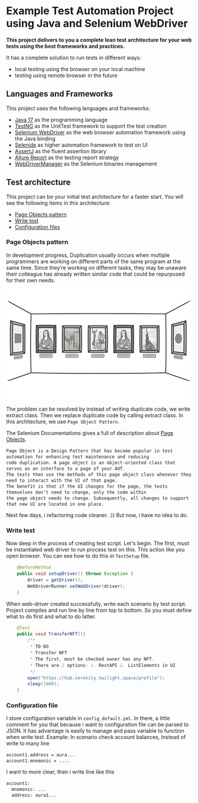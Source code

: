 # Example Test Automation Project using Java and Selenium WebDriver

**This project delivers to you a complete lean test architecture for your web tests using the best frameworks and
practices.**

It has a complete solution to run tests in different ways:

* local testing using the browser on your local machine
* testing using remote browser in the future

## Languages and Frameworks

This project uses the following languages and frameworks:

* [Java 17](https://openjdk.java.net/projects/jdk/17/) as the programming language
* [TestNG](https://testng.org/doc/) as the UnitTest framework to support the test creation
* [Selenium WebDriver](https://www.selenium.dev/) as the web browser automation framework using the Java binding
* [Selenide](https://selenide.org/) as higher automation framework to test on UI
* [AssertJ](https://joel-costigliola.github.io/assertj) as the fluent assertion library
* [Allure Report](https://docs.qameta.io/allure/) as the testing report strategy
* [WebDriverManager](https://github.com/bonigarcia/webdrivermanager) as the Selenium binaries management

## Test architecture

This project can be your initial test architecture for a faster start.
You will see the following items in this architecture:

* [Page Objects pattern](#page-objects-pattern)
* [Write test](#write-test)
* [Configuration files](#configuration-files)

### Page Objects pattern

In development progress, Duplication usually occurs when multiple programmers are working on different parts of the 
same program at the same time. Since they’re working on different tasks,
they may be unaware their colleague has already written similar code that could be repurposed for their own needs.

![Duplicate Code](assets/duplicate-code-01.png)

The problem can be resolved by instead of writing duplicate code, we write extract class. Then we replace duplicate code by calling extract class.
In this architecture, we use `Page Object Pattern`. 

The Selenium Documentations gives a full of description about [Page Objects](https://www.selenium.dev/documentation/test_practices/encouraged/page_object_models/). 

```
Page Object is a Design Pattern that has become popular in test automation for enhancing test maintenance and reducing 
code duplication. A page object is an object-oriented class that serves as an interface to a page of your AUT. 
The tests then use the methods of this page object class whenever they need to interact with the UI of that page. 
The benefit is that if the UI changes for the page, the tests themselves don’t need to change, only the code within 
the page object needs to change. Subsequently, all changes to support that new UI are located in one place.
```

Next few days, i refactoring code cleaner. :)) But now, i have no idea to do.

### Write test

Now deep in the process of creating test script.
Let's begin. The first, must be instantiated web driver to run process test on this. This action like you open browser.
You can see how to do this in `TestSetup` file. 

```Java
    @BeforeMethod
    public void setupDriver() throws Exception {
        driver = getDriver();
        WebDriverRunner.setWebDriver(driver);
    }
```

When web-driver created successfully, write each scenario by test script. Project compiles and run line by line from top
to bottom. So you must define what to do first and what to do latter.

```Java
    @Test
    public void TransferNFT(){
        /**
         * TO-DO
         * Transfer NFT
         * The first, must be checked owner has any NFT.
         * There are 2 options: 1. RestAPI 2. ListElements in UI
         */
        open("https://hub.serenity.twilight.space/profile");
        sleep(1000);
    }
```

### Configuration file

I store configuration variable in `config_default.yml`. In there, a little comment for you that because i want to configuration
file can be parsed to JSON. It has advantage is easily to manage and pass variable to function when write test.
Example: In scenario check account balances, Instead of write to many line 

```properties
account1.address = aura...
account1.mnemonic = ....
```

I want to more clear, then i write line like this

```properties
account1:
  mnemonic: ...
  address: aura1...
```